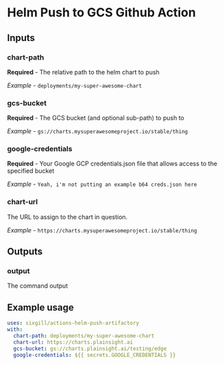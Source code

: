 # Helm Push to GCS Github Action

## Inputs

### chart-path

**Required** - The relative path to the helm chart to push

*Example* - `deployments/my-super-awesome-chart`

### gcs-bucket

**Required** - The GCS bucket (and optional sub-path) to push to

*Example* - `gs://charts.mysuperawesomeproject.io/stable/thing`

### google-credentials

**Required** - Your Google GCP credentials.json file that allows access to the specified bucket

*Example* - `Yeah, i'm not putting an example b64 creds.json here`

### chart-url

The URL to assign to the chart in question.

*Example* - `https://charts.mysuperawesomeproject.io/stable/thing`

## Outputs

### output

The command output

## Example usage

```yaml
uses: sixgill/actions-helm-push-artifactory
with:
  chart-path: deployments/my-super-awesome-chart
  chart-url: https://charts.plainsight.ai
  gcs-bucket: gs://charts.plainsight.ai/testing/edge
  google-credentials: ${{ secrets.GOOGLE_CREDENTIALS }}
```